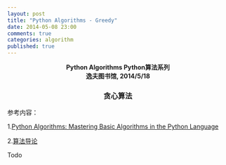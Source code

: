 ```yaml
---
layout: post
title: "Python Algorithms - Greedy"
date: 2014-05-08 23:00
comments: true
categories: algorithm
published: true
---
```


**<center>Python Algorithms Python算法系列</center>**
**<center>逸夫图书馆, 2014/5/18</center>**

### <center>贪心算法</center>

参考内容：

1.[Python Algorithms: Mastering Basic Algorithms in the Python Language](http://link.springer.com/book/10.1007%2F978-1-4302-3238-4)


2.[算法导论](http://en.wikipedia.org/wiki/Introduction_to_Algorithms)

Todo


